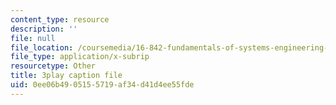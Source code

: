 ```yaml
---
content_type: resource
description: ''
file: null
file_location: /coursemedia/16-842-fundamentals-of-systems-engineering-fall-2015/0ee06b4905155719af34d41d4ee55fde_dv8Dbyfcrd4.vtt
file_type: application/x-subrip
resourcetype: Other
title: 3play caption file
uid: 0ee06b49-0515-5719-af34-d41d4ee55fde
---
```

